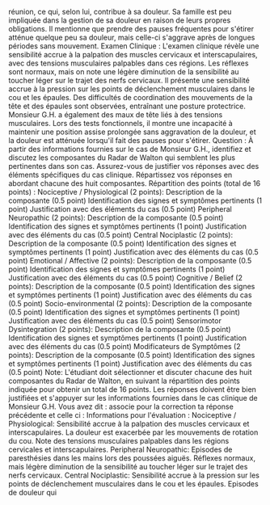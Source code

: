 réunion, ce qui, selon lui, contribue à sa douleur. Sa famille est peu impliquée dans la gestion de sa douleur en raison de leurs propres obligations. Il mentionne que prendre des pauses fréquentes pour s'étirer atténue quelque peu sa douleur, mais celle-ci s'aggrave après de longues périodes sans mouvement. Examen Clinique : L'examen clinique révèle une sensibilité accrue à la palpation des muscles cervicaux et interscapulaires, avec des tensions musculaires palpables dans ces régions. Les réflexes sont normaux, mais on note une légère diminution de la sensibilité au toucher léger sur le trajet des nerfs cervicaux. Il présente une sensibilité accrue à la pression sur les points de déclenchement musculaires dans le cou et les épaules. Des difficultés de coordination des mouvements de la tête et des épaules sont observées, entraînant une posture protectrice. Monsieur G.H. a également des maux de tête liés à des tensions musculaires. Lors des tests fonctionnels, il montre une incapacité à maintenir une position assise prolongée sans aggravation de la douleur, et la douleur est atténuée lorsqu'il fait des pauses pour s'étirer. Question : À partir des informations fournies sur le cas de Monsieur G.H., identifiez et discutez les composantes du Radar de Walton qui semblent les plus pertinentes dans son cas. Assurez-vous de justifier vos réponses avec des éléments spécifiques du cas clinique. Répartissez vos réponses en abordant chacune des huit composantes. Répartition des points (total de 16 points) : Nociceptive / Physiological (2 points): Description de la composante (0.5 point) Identification des signes et symptômes pertinents (1 point) Justification avec des éléments du cas (0.5 point) Peripheral Neuropathic (2 points): Description de la composante (0.5 point) Identification des signes et symptômes pertinents (1 point) Justification avec des éléments du cas (0.5 point) Central Nociplastic (2 points): Description de la composante (0.5 point) Identification des signes et symptômes pertinents (1 point) Justification avec des éléments du cas (0.5 point) Emotional / Affective (2 points): Description de la composante (0.5 point) Identification des signes et symptômes pertinents (1 point) Justification avec des éléments du cas (0.5 point) Cognitive / Belief (2 points): Description de la composante (0.5 point) Identification des signes et symptômes pertinents (1 point) Justification avec des éléments du cas (0.5 point) Socio-environmental (2 points): Description de la composante (0.5 point) Identification des signes et symptômes pertinents (1 point) Justification avec des éléments du cas (0.5 point) Sensorimotor Dysintegration (2 points): Description de la composante (0.5 point) Identification des signes et symptômes pertinents (1 point) Justification avec des éléments du cas (0.5 point) Modificateurs de Symptômes (2 points): Description de la composante (0.5 point) Identification des signes et symptômes pertinents (1 point) Justification avec des éléments du cas (0.5 point) Note: L'étudiant doit sélectionner et discuter chacune des huit composantes du Radar de Walton, en suivant la répartition des points indiquée pour obtenir un total de 16 points. Les réponses doivent être bien justifiées et s'appuyer sur les informations fournies dans le cas clinique de Monsieur G.H. Vous avez dit : associe pour la correction ta réponse précédente et celle ci : Informations pour l'évaluation : Nociceptive / Physiological: Sensibilité accrue à la palpation des muscles cervicaux et interscapulaires. La douleur est exacerbée par les mouvements de rotation du cou. Note des tensions musculaires palpables dans les régions cervicales et interscapulaires. Peripheral Neuropathic: Episodes de paresthésies dans les mains lors des poussées aiguës. Réflexes normaux, mais légère diminution de la sensibilité au toucher léger sur le trajet des nerfs cervicaux. Central Nociplastic: Sensibilité accrue à la pression sur les points de déclenchement musculaires dans le cou et les épaules. Episodes de douleur qui